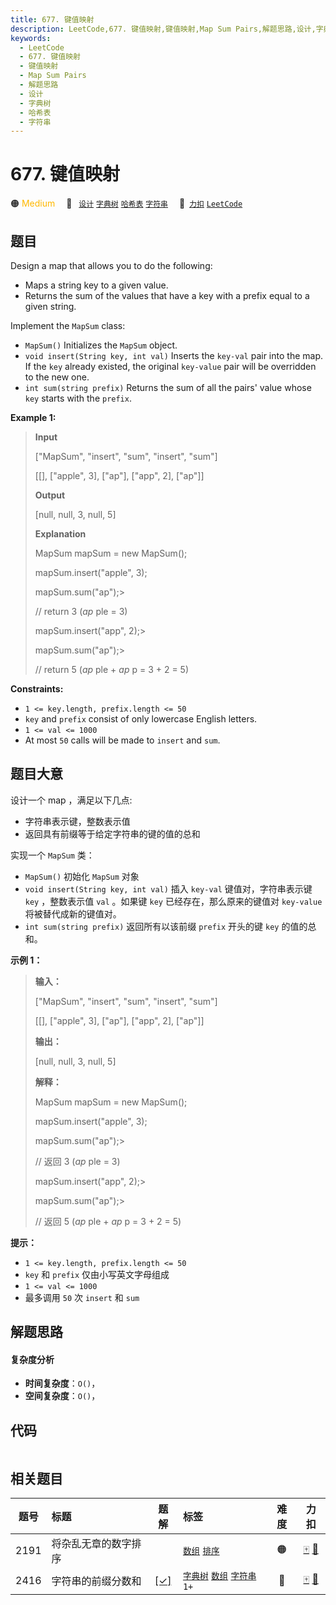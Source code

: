 ```yaml
---
title: 677. 键值映射
description: LeetCode,677. 键值映射,键值映射,Map Sum Pairs,解题思路,设计,字典树,哈希表,字符串
keywords:
  - LeetCode
  - 677. 键值映射
  - 键值映射
  - Map Sum Pairs
  - 解题思路
  - 设计
  - 字典树
  - 哈希表
  - 字符串
---
```


# 677. 键值映射

🟠 <font color=#ffb800>Medium</font>&emsp; 🔖&ensp; [`设计`](/tag/design.md) [`字典树`](/tag/trie.md) [`哈希表`](/tag/hash-table.md) [`字符串`](/tag/string.md)&emsp; 🔗&ensp;[`力扣`](https://leetcode.cn/problems/map-sum-pairs) [`LeetCode`](https://leetcode.com/problems/map-sum-pairs)

## 题目

Design a map that allows you to do the following:

  * Maps a string key to a given value.
  * Returns the sum of the values that have a key with a prefix equal to a given string.

Implement the `MapSum` class:

  * `MapSum()` Initializes the `MapSum` object.
  * `void insert(String key, int val)` Inserts the `key-val` pair into the map. If the `key` already existed, the original `key-value` pair will be overridden to the new one.
  * `int sum(string prefix)` Returns the sum of all the pairs' value whose `key` starts with the `prefix`.



**Example 1:**

> 
> 
> 
> 
> 
> **Input**
> 
> ["MapSum", "insert", "sum", "insert", "sum"]
> 
> [[], ["apple", 3], ["ap"], ["app", 2], ["ap"]]
> 
> **Output**
> 
> [null, null, 3, null, 5]
> 
> 
> 
> **Explanation**
> 
> MapSum mapSum = new MapSum();
> 
> mapSum.insert("apple", 3);  
> 
> mapSum.sum("ap");> 
> > 
>    // return 3 (_ap_ ple = 3)
> 
> mapSum.insert("app", 2);> 
> 
> 
> mapSum.sum("ap");> 
> > 
>    // return 5 (_ap_ ple + _ap_ p = 3 + 2 = 5)

**Constraints:**

  * `1 <= key.length, prefix.length <= 50`
  * `key` and `prefix` consist of only lowercase English letters.
  * `1 <= val <= 1000`
  * At most `50` calls will be made to `insert` and `sum`.


## 题目大意

设计一个 map ，满足以下几点:

  * 字符串表示键，整数表示值
  * 返回具有前缀等于给定字符串的键的值的总和

实现一个 `MapSum` 类：

  * `MapSum()` 初始化 `MapSum` 对象
  * `void insert(String key, int val)` 插入 `key-val` 键值对，字符串表示键 `key` ，整数表示值 `val` 。如果键 `key` 已经存在，那么原来的键值对 `key-value` 将被替代成新的键值对。
  * `int sum(string prefix)` 返回所有以该前缀 `prefix` 开头的键 `key` 的值的总和。



**示例 1：**

> 
> 
> 
> 
> 
> **输入：**
> 
> ["MapSum", "insert", "sum", "insert", "sum"]
> 
> [[], ["apple", 3], ["ap"], ["app", 2], ["ap"]]
> 
> **输出：**
> 
> [null, null, 3, null, 5]
> 
> 
> 
> **解释：**
> 
> MapSum mapSum = new MapSum();
> 
> mapSum.insert("apple", 3);  
> 
> mapSum.sum("ap");> 
> > 
>    // 返回 3 (_ap_ ple = 3)
> 
> mapSum.insert("app", 2);> 
> 
> 
> mapSum.sum("ap");> 
> > 
>    // 返回 5 (_ap_ ple + _ap_ p = 3 + 2 = 5)
> 
> 



**提示：**

  * `1 <= key.length, prefix.length <= 50`
  * `key` 和 `prefix` 仅由小写英文字母组成
  * `1 <= val <= 1000`
  * 最多调用 `50` 次 `insert` 和 `sum`


## 解题思路

#### 复杂度分析

- **时间复杂度**：`O()`，
- **空间复杂度**：`O()`，

## 代码

```javascript

```

## 相关题目

<!-- prettier-ignore -->
| 题号 | 标题 | 题解 | 标签 | 难度 | 力扣 |
| :------: | :------ | :------: | :------ | :------: | :------: |
| 2191 | 将杂乱无章的数字排序 |  |  [`数组`](/tag/array.md) [`排序`](/tag/sorting.md) | 🟠 | [🀄️](https://leetcode.cn/problems/sort-the-jumbled-numbers) [🔗](https://leetcode.com/problems/sort-the-jumbled-numbers) |
| 2416 | 字符串的前缀分数和 | [[✓]](/problem/2416.md) |  [`字典树`](/tag/trie.md) [`数组`](/tag/array.md) [`字符串`](/tag/string.md) `1+` | 🔴 | [🀄️](https://leetcode.cn/problems/sum-of-prefix-scores-of-strings) [🔗](https://leetcode.com/problems/sum-of-prefix-scores-of-strings) |